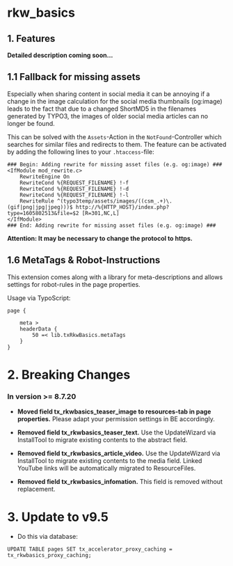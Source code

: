 # rkw_basics
## 1. Features
__Detailed description coming soon...__

## 1.1 Fallback for missing assets
Especially when sharing content in social media it can be annoying if a change in the image calculation for the social media thumbnails (og:image) leads to the fact that due to a changed ShortMD5 in the filenames generated by TYPO3, the images of older social media articles can no longer be found.

This can be solved with the `Assets`-Action in the `NotFound`-Controller which searches for similar files and redirects to them.
The feature can be activated by adding the following lines to your `.htaccess`-file:
```
### Begin: Adding rewrite for missing asset files (e.g. og:image) ###
<IfModule mod_rewrite.c>
    RewriteEngine On
    RewriteCond %{REQUEST_FILENAME} !-f
    RewriteCond %{REQUEST_FILENAME} !-d
    RewriteCond %{REQUEST_FILENAME} !-l
    RewriteRule ^(typo3temp/assets/images/((csm_.+)\.(gif|png|jpg|jpeg)))$ http://%{HTTP_HOST}/index.php?type=1605802513&file=$2 [R=301,NC,L]
</IfModule>
### End: Adding rewrite for missing asset files (e.g. og:image) ###
```
**Attention: It may be necessary to change the protocol to https.**

## 1.6 MetaTags & Robot-Instructions
This extension comes along with a library for meta-descriptions and allows settings for robot-rules in the page properties.

Usage via TypoScript:
```
page {

    meta >
    headerData {
        50 =< lib.txRkwBasics.metaTags
    }
}
```

# 2. Breaking Changes
### In version >= 8.7.20
* __Moved field tx_rkwbasics_teaser_image to resources-tab in page properties.__
Please adapt your permission settings in BE accordingly.

* __Removed field tx_rkwbasics_teaser_text.__
Use the UpdateWizard via InstallTool to migrate existing contents to the abstract field.

* __Removed field tx_rkwbasics_article_video.__
Use the UpdateWizard via InstallTool to migrate existing contents to the media field.
Linked YouTube links will be automatically migrated to ResourceFiles.

* __Removed field tx_rkwbasics_infomation.__
This field is removed without replacement.

# 3. Update to v9.5
* Do this via database:
```
UPDATE TABLE pages SET tx_accelerator_proxy_caching = tx_rkwbasics_proxy_caching;
```
